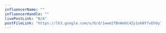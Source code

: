 ```yaml
---
influencerName: ""
influencerHandle: ""
livePostLink: "N/A"
postFileLink: "https://lh3.google.com/u/0/d/1wwm2fBnWebC4Zy1okNY7vEh9y7-5BU9I"
---
```

